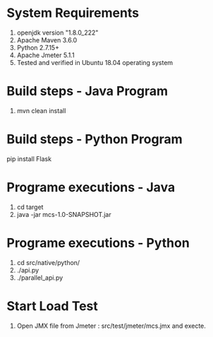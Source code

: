 # System Requirements
1. openjdk version "1.8.0_222"
2. Apache Maven 3.6.0
3. Python 2.7.15+
4. Apache Jmeter 5.1.1
5. Tested and verified in Ubuntu 18.04 operating system

# Build steps - Java Program

1. mvn clean install

# Build steps - Python Program

pip install Flask

# Programe executions - Java
1. cd target
2. java -jar mcs-1.0-SNAPSHOT.jar

# Programe executions - Python
1. cd src/native/python/
2. ./api.py
3. ./parallel_api.py

# Start Load Test

1. Open JMX file from Jmeter : src/test/jmeter/mcs.jmx and execte.



